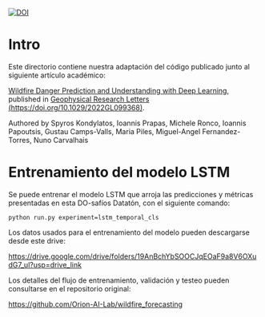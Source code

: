 [![DOI](https://zenodo.org/badge/489363446.svg)](https://zenodo.org/badge/latestdoi/489363446)


# Intro 

Este directorio contiene nuestra adaptación del código publicado junto al siguiente artículo académico:

[Wildfire Danger Prediction and Understanding with Deep Learning](https://doi.org/10.1029/2022gl099368), published in [Geophysical Research Letters (https://doi.org/10.1029/2022GL099368)](https://agupubs.onlinelibrary.wiley.com/journal/19448007).

Authored by Spyros Kondylatos, Ioannis Prapas, Michele Ronco, Ioannis Papoutsis, Gustau Camps-Valls, Maria Piles, Miguel-Angel Fernandez-Torres, Nuno Carvalhais

# Entrenamiento del modelo LSTM

Se puede entrenar el modelo LSTM que arroja las predicciones y métricas presentadas en esta DO-safíos Datatón, con el siguiente comando:

`python run.py experiment=lstm_temporal_cls`

Los datos usados para el entrenamiento del modelo pueden descargarse desde este drive:

https://drive.google.com/drive/folders/19AnBchYbSOOCJqEOaF9a8V6OXudG7_ul?usp=drive_link

Los detalles del flujo de entrenamiento, validación y testeo pueden consultarse en el repositorio original:

https://github.com/Orion-AI-Lab/wildfire_forecasting
